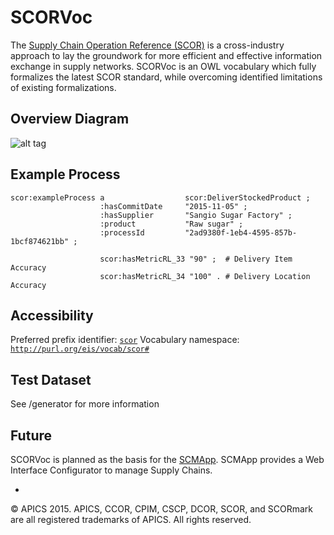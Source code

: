 	
# SCORVoc

The [Supply Chain Operation Reference (SCOR)](http://www.apics.org/sites/apics-supply-chain-council/frameworks/scor) is a cross-industry approach to lay the groundwork for more efficient and effective information exchange in supply networks.
SCORVoc is an OWL vocabulary which fully formalizes the latest SCOR standard, while overcoming identified limitations of existing formalizations.

## Overview Diagram

![alt tag](https://raw.githubusercontent.com/vocol/scor/master/diagram.png)


## Example Process

```
scor:exampleProcess a        		   scor:DeliverStockedProduct ;
			        :hasCommitDate     "2015-11-05" ;
			        :hasSupplier       "Sangio Sugar Factory" ;
			        :product           "Raw sugar" ;
			        :processId         "2ad9380f-1eb4-4595-857b-1bcf874621bb" ;

			        scor:hasMetricRL_33 "90" ;  # Delivery Item Accuracy
			        scor:hasMetricRL_34 "100" . # Delivery Location Accuracy
```


## Accessibility

Preferred prefix identifier: [`scor`](http://prefix.cc/scor)
Vocabulary namespace: [`http://purl.org/eis/vocab/scor#`](http://purl.org/eis/vocab/scor#)

## Test Dataset

See /generator for more information

## Future

SCORVoc is planned as the basis for the [SCMApp](https://github.com/np00/scmApp). SCMApp provides a Web Interface Configurator to manage Supply Chains. 

-
© APICS 2015. APICS, CCOR, CPIM, CSCP, DCOR, SCOR, and SCORmark are all registered trademarks of APICS.  All rights reserved.
